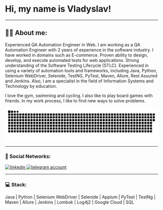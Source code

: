 # Hi, my name is Vladyslav!

---

## :man_technologist: About me:

Experienced QA Automation Engineer in Web. I am working as a QA Automation Engineer with 2 years of experience in the software industry. I have worked in domains such as E-commerce. Proven ability to design, develop, and execute automated tests for web applications. Strong understanding of the Software Testing Lifecycle (STLC). Experienced in using a variety of automation tools and frameworks, including Java, Python, Selenium WebDriver, Selenide, TestNG, PyTest, Maven, Allure, Rest Assured and Jenkins. Also, I am a specialist in the field of Information Systems and Technology by education.

I love the gym, swimming and cycling. I also like to play board games with friends. In my work process, I like to find new ways to solve problems.

<p align="center">
 <img width="600" src="assets/github-snake.svg" alt="snake"/>
</p>

---

### 🤝 Social Networks:

  <div id="badges">
    <a href="https://www.linkedin.com/in/vlad-berezovskyi" target="_blank">
      <img src="https://cdn-icons-png.flaticon.com/512/2504/2504799.png" width="40" height="40" alt="linkedin" />
    </a>
    <a href="https://t.me/vlados_up" target="_blank">
      <img src="https://cdn-icons-png.flaticon.com/512/2111/2111646.png" width="40" height="40" alt="telegram account" />
    </a>
  </div>

---

### 💻 Stack:

Java | Python | Selenium WebDriver | Selenide | Appium | PyTest | TestNg | Maven | Allure | Jenkins | Lombok | Log4j2 | Google Cloud | SQL
